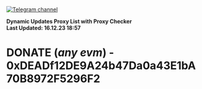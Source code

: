 [![Telegram channel](https://img.shields.io/endpoint?url=https://runkit.io/damiankrawczyk/telegram-badge/branches/master?url=https://t.me/n4z4v0d)](https://t.me/n4z4v0d) 

**Dynamic Updates Proxy List with Proxy Checker**  
**Last Updated: 16.12.23 18:57**

# DONATE (_any evm_) - 0xDEADf12DE9A24b47Da0a43E1bA70B8972F5296F2
